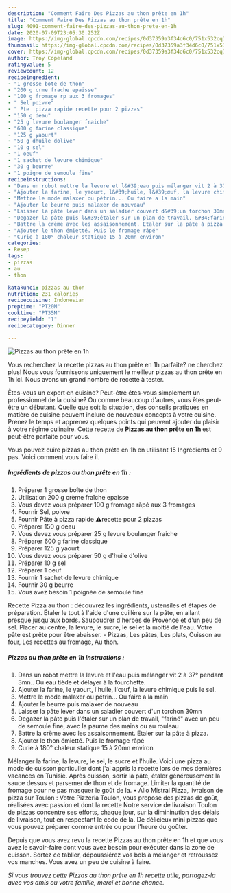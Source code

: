 ```yaml
---
description: "Comment Faire Des Pizzas au thon prête en 1h"
title: "Comment Faire Des Pizzas au thon prête en 1h"
slug: 4091-comment-faire-des-pizzas-au-thon-prete-en-1h
date: 2020-07-09T23:05:30.252Z
image: https://img-global.cpcdn.com/recipes/0d37359a3f34d6c0/751x532cq70/pizzas-au-thon-prete-en-1h-photo-principale-de-la-recette.jpg
thumbnail: https://img-global.cpcdn.com/recipes/0d37359a3f34d6c0/751x532cq70/pizzas-au-thon-prete-en-1h-photo-principale-de-la-recette.jpg
cover: https://img-global.cpcdn.com/recipes/0d37359a3f34d6c0/751x532cq70/pizzas-au-thon-prete-en-1h-photo-principale-de-la-recette.jpg
author: Troy Copeland
ratingvalue: 5
reviewcount: 12
recipeingredient:
- "1 grosse bote de thon"
- "200 g crme frache epaisse"
- "100 g fromage rp aux 3 fromages"
- " Sel poivre"
- " Pte  pizza rapide recette pour 2 pizzas"
- "150 g deau"
- "25 g levure boulanger fraiche"
- "600 g farine classique"
- "125 g yaourt"
- "50 g dhuile dolive"
- "10 g sel"
- "1 oeuf"
- "1 sachet de levure chimique"
- "30 g beurre"
- "1 poigne de semoule fine"
recipeinstructions:
- "Dans un robot mettre la levure et l&#39;eau puis mélanger vit 2 à 37° pendant 3mn.. Ou eau tiède et délayer à la fourchette."
- "Ajouter la farine, le yaourt, l&#39;huile, l&#39;œuf, la levure chimique puis le sel."
- "Mettre le mode malaxer ou pétrin... Ou faire a la main"
- "Ajouter le beurre puis malaxer de nouveau"
- "Laisser la pâte lever dans un saladier couvert d&#39;un torchon 30mn"
- "Degazer la pâte puis l&#39;étaler sur un plan de travail, &#34;fariné&#34; avec un peu de semoule fine, avec la paume des mains ou au rouleau"
- "Battre la crème avec les assaisonnement. Etaler sur la pâte à pizza."
- "Ajouter le thon émietté. Puis le fromage râpé"
- "Curie à 180° chaleur statique 15 à 20mn environ"
categories:
- Resep
tags:
- pizzas
- au
- thon

katakunci: pizzas au thon 
nutrition: 231 calories
recipecuisine: Indonesian
preptime: "PT20M"
cooktime: "PT35M"
recipeyield: "1"
recipecategory: Dinner

---
```



![Pizzas au thon prête en 1h](https://img-global.cpcdn.com/recipes/0d37359a3f34d6c0/751x532cq70/pizzas-au-thon-prete-en-1h-photo-principale-de-la-recette.jpg)

Vous recherchez la recette pizzas au thon prête en 1h parfaite? ne cherchez plus! Nous vous fournissons uniquement le meilleur pizzas au thon prête en 1h ici. Nous avons un grand nombre de recette à tester.

Êtes-vous un expert en cuisine? Peut-être êtes-vous simplement un professionnel de la cuisine? Ou comme beaucoup d'autres, vous êtes peut-être un débutant. Quelle que soit la situation, des conseils pratiques en matière de cuisine peuvent inclure de nouveaux concepts à votre cuisine. Prenez le temps et apprenez quelques points qui peuvent ajouter du plaisir à votre régime culinaire. Cette recette de <strong> Pizzas au thon prête en 1h </strong> est peut-être parfaite pour vous.

<!--inarticleads1-->

Vous pouvez cuire pizzas au thon prête en 1h en utilisant 15 Ingrédients et 9 pas. Voici comment vous faire il.

##### Ingrédients de pizzas au thon prête en 1h :

1. Préparer 1 grosse boîte de thon
1. Utilisation 200 g crème fraîche epaisse
1. Vous devez vous préparer 100 g fromage râpé aux 3 fromages
1. Fournir  Sel, poivre
1. Fournir  Pâte à pizza rapide ⚠️recette pour 2 pizzas
1. Préparer 150 g deau
1. Vous devez vous préparer 25 g levure boulanger fraiche
1. Préparer 600 g farine classique
1. Préparer 125 g yaourt
1. Vous devez vous préparer 50 g d&#39;huile d&#39;olive
1. Préparer 10 g sel
1. Préparer 1 oeuf
1. Fournir 1 sachet de levure chimique
1. Fournir 30 g beurre
1. Vous avez besoin 1 poignée de semoule fine


Recette Pizza au thon : découvrez les ingrédients, ustensiles et étapes de préparation. Étaler le tout à l&#39;aide d&#39;une cuillère sur la pâte, en allant presque jusqu&#39;aux bords. Saupoudrer d&#39;herbes de Provence et d&#39;un peu de sel. Placer au centre, la levure, le sucre, le sel et la moitié de l&#39;eau. Votre pâte est prête pour être abaisser. - Pizzas, Les pâtes, Les plats, Cuisson au four, Les recettes au fromage, Au thon. 

<!--inarticleads2-->

##### Pizzas au thon prête en 1h instructions :

1. Dans un robot mettre la levure et l&#39;eau puis mélanger vit 2 à 37° pendant 3mn.. Ou eau tiède et délayer à la fourchette.
1. Ajouter la farine, le yaourt, l&#39;huile, l&#39;œuf, la levure chimique puis le sel.
1. Mettre le mode malaxer ou pétrin... Ou faire a la main
1. Ajouter le beurre puis malaxer de nouveau
1. Laisser la pâte lever dans un saladier couvert d&#39;un torchon 30mn
1. Degazer la pâte puis l&#39;étaler sur un plan de travail, &#34;fariné&#34; avec un peu de semoule fine, avec la paume des mains ou au rouleau
1. Battre la crème avec les assaisonnement. Etaler sur la pâte à pizza.
1. Ajouter le thon émietté. Puis le fromage râpé
1. Curie à 180° chaleur statique 15 à 20mn environ


Mélanger la farine, la levure, le sel, le sucre et l&#39;huile. Voici une pizza au mode de cuisson particulier dont j&#39;ai appris la recette lors de mes dernières vacances en Tunisie. Après cuisson, sortir la pâte, étaler généreusement la sauce dessus et parsemer de thon et de fromage. Limiter la quantité de fromage pour ne pas masquer le goût de la. • Allo Mistral Pizza, livraison de pizza sur Toulon : Votre Pizzeria Toulon, vous propose des pizzas de goût, réalisées avec passion et dont la recette Notre service de livraison Toulon de pizzas concentre ses efforts, chaque jour, sur la dimininution des délais de livraison, tout en respectant le code de la. De délicieux mini pizzas que vous pouvez préparer comme entrée ou pour l&#39;heure du goûter. 

<!--inarticleads1-->

<p>
Depuis que vous avez revu la recette Pizzas au thon prête en 1h et que vous avez le savoir-faire dont vous avez besoin pour exécuter dans la zone de cuisson. Sortez ce tablier, dépoussiérez vos bols à mélanger et retroussez vos manches. Vous avez un peu de cuisine à faire.
</p>

<p>
<i>Si vous trouvez cette Pizzas au thon prête en 1h recette utile, partagez-la avec vos amis ou votre famille, merci et bonne chance.</i>
</p>
